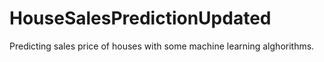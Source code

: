 # HouseSalesPredictionUpdated
Predicting sales price of houses with some machine learning alghorithms.

